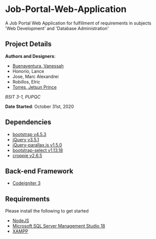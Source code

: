 # Job-Portal-Web-Application

A Job Portal Web Application for fulfillment of requirements in subjects 'Web Development' and 'Database Administration'

## Project Details

**Authors and Designers**: 
* [Buenaventura, Vanessah](https://github.com/Bandroite "Bandroite")
* Honorio, Lance
* Jose, Marc Alexandrei
* Robillos, Elric
* [Torres, Jetsun Prince](https://github.com/PrensDev "PrensDev")

*BSIT 3-1, PUPQC*

**Date Started**: October 31st, 2020

## Dependencies
* [bootstrap v4.5.3](https://getbootstrap.com/docs/4.5/getting-started/introduction/ "Bootstrap v4.5")
* [jQuery v3.5.1](https://jquery.com/ "jQuery v3.5.1")
* [jQuery-parallax.js v1.5.0](https://pixelcog.github.io/parallax.js/ "jQuery-parallax.js v1.5.0")
* [bootstrap-select v1.13.18](https://developer.snapappointments.com/bootstrap-select/ "bootstrap-select v1.13.18")
* [croppie v2.6.5](https://foliotek.github.io/Croppie/ "croppie v2.6.5")

## Back-end Framework
* [Codeigniter 3](https://codeigniter.com/userguide3/index.html "Codeigniter 3")

## Requirements
Please install the following to get started
* [NodeJS](nodejs.org "Click here to go to NodeJS download website.")
* [Microsoft SQL Server Management Studio 18](https://docs.microsoft.com/en-us/sql/ssms/download-sql-server-management-studio-ssms?view=sql-server-ver15 "Click here to go to Microsoft SQL Server Management Studio 18 download website")
* [XAMPP](https://www.apachefriends.org/download.html "Click here to go to XAMPP download website")